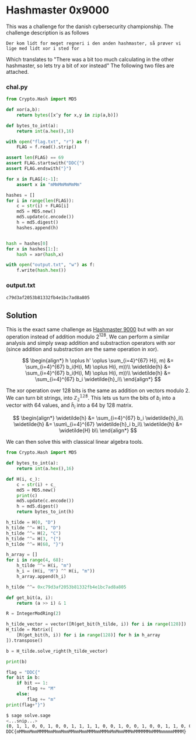 # Hashmaster 0x9000
This was a challenge for the danish cybersecurity championship. The challenge description is as follows
```
Der kom lidt for meget regneri i den anden hashmaster, så prøver vi lige med lidt xor i sted for
```
Which translates to "There was a bit too much calculating in the other hashmaster, so lets try a bit of xor instead" The following two files are attached.

### chal.py
```py
from Crypto.Hash import MD5

def xor(a,b):
    return bytes([x^y for x,y in zip(a,b)])

def bytes_to_int(a):
    return int(a.hex(),16)

with open("flag.txt", "r") as f:
    FLAG = f.read().strip()

assert len(FLAG) == 69
assert FLAG.startswith("DDC{")
assert FLAG.endswith("}")

for x in FLAG[4:-1]:
    assert x in "mMmMmMmMmMm"

hashes = []
for i in range(len(FLAG)):
    c = str(i) + FLAG[i] 
    md5 = MD5.new()
    md5.update(c.encode())
    h = md5.digest()
    hashes.append(h)


hash = hashes[0]
for x in hashes[1:]:
    hash = xor(hash,x)

with open("output.txt", "w") as f:
    f.write(hash.hex())
```

### output.txt
```
c79d3af2053b81332fb4e1bc7ad8a805
```

## Solution

This is the exact same challenge as [Hashmaster 9000](../hashmaster-9000/hashmaster-9000.md) but with an xor operation instead of addition modulo $2^{128}$. We can perform a similar analysis and simply swap addition and substraction operators with xor (since addition and substraction are the same operation in xor).

$$
\begin{align*}
h \oplus h' \oplus \sum_{i=4}^{67} H(i, m) &= \sum_{i=4}^{67} b_i(H(i, M) \oplus H(i, m))\\
\widetilde{h} &= \sum_{i=4}^{67} b_i(H(i, M) \oplus H(i, m))\\
\widetilde{h} &= \sum_{i=4}^{67} b_i \widetilde{h}_i\\
\end{align*}
$$

The xor operation over 128 bits is the same as addition on vectors modulo 2. We can turn bit strings, into $\mathbb{Z_2^{128}}$. This lets us turn the bits of $b_i$ into a vector with 64 values, and $\widetilde{h}_i$ into a 64 by 128 matrix.

$$
\begin{align*}
\widetilde{h} &= \sum_{i=4}^{67} b_i \widetilde{h}_i\\
\widetilde{h} &= \sum\_{i=4}^{67} \widetilde{h}_i b_i\\
\widetilde{h} &= \widetilde{H} b\\
\end{align*}
$$

We can then solve this with classical linear algebra tools.

```py
from Crypto.Hash import MD5

def bytes_to_int(a):
    return int(a.hex(),16)

def H(i, c_):
    c = str(i) + c_
    md5 = MD5.new()
    print(c)
    md5.update(c.encode())
    h = md5.digest()
    return bytes_to_int(h)

h_tilde = H(0, "D")
h_tilde ^^= H(1, "D")
h_tilde ^^= H(2, "C")
h_tilde ^^= H(3, "{")
h_tilde ^^= H(68, "}")

h_array = []
for i in range(4, 68):
    h_tilde ^^= H(i, "m")
    h_i = (H(i, "M") ^^ H(i, "m"))
    h_array.append(h_i)

h_tilde ^^= 0xc79d3af2053b81332fb4e1bc7ad8a805

def get_bit(a, i):
    return (a >> i) & 1

R = IntegerModRing(2)

h_tilde_vector = vector([R(get_bit(h_tilde, i)) for i in range(128)])
H_tilde = Matrix([
    [R(get_bit(h, i)) for i in range(128)] for h in h_array
]).transpose()

b = H_tilde.solve_right(h_tilde_vector)

print(b)

flag = "DDC{"
for bit in b:
    if bit == 1:
        flag += "M"
    else:
        flag += "m"
print(flag+"}")
```

```sh
$ sage solve.sage
<...snip...>
(0, 1, 1, 0, 0, 1, 0, 0, 1, 1, 1, 1, 0, 0, 1, 0, 0, 1, 0, 0, 1, 1, 0, 0, 1, 0, 0, 1, 1, 1, 0, 0, 1, 1, 1, 0, 1, 0, 1, 0, 0, 1, 1, 1, 0, 1, 1, 1, 1, 1, 1, 0, 1, 1, 1, 0, 0, 0, 0, 0, 1, 1, 1, 1)
DDC{mMMmmMmmMMMMmmMmmMmmMMmmMmmMMMmmMMMmMmMmmMMMmMMMMMMmMMMmmmmmMMMM}
```
